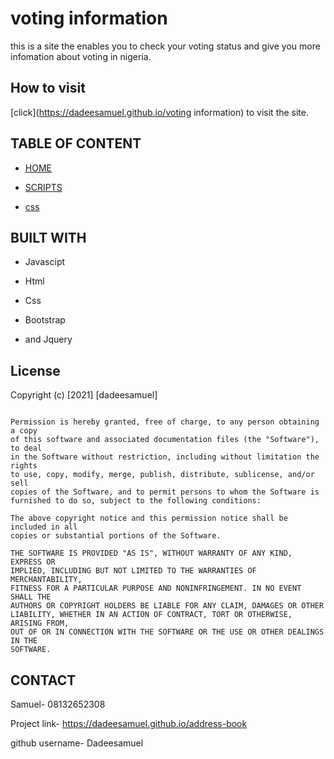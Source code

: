 # voting information

this is a site the enables you to check your voting status and give you more infomation about voting in nigeria.

## How to visit

[click](<https://dadeesamuel.github.io/voting> information) to visit the site.

## TABLE OF CONTENT

* [HOME](index.html)

* [SCRIPTS](scripts.js)

* [css](style.css)

## BUILT WITH

* Javascipt

* Html

* Css

* Bootstrap

* and Jquery

## License

Copyright (c) [2021] [dadeesamuel]

```lincense

Permission is hereby granted, free of charge, to any person obtaining a copy
of this software and associated documentation files (the "Software"), to deal
in the Software without restriction, including without limitation the rights
to use, copy, modify, merge, publish, distribute, sublicense, and/or sell
copies of the Software, and to permit persons to whom the Software is
furnished to do so, subject to the following conditions:

The above copyright notice and this permission notice shall be included in all
copies or substantial portions of the Software.

THE SOFTWARE IS PROVIDED "AS IS", WITHOUT WARRANTY OF ANY KIND, EXPRESS OR
IMPLIED, INCLUDING BUT NOT LIMITED TO THE WARRANTIES OF MERCHANTABILITY,
FITNESS FOR A PARTICULAR PURPOSE AND NONINFRINGEMENT. IN NO EVENT SHALL THE
AUTHORS OR COPYRIGHT HOLDERS BE LIABLE FOR ANY CLAIM, DAMAGES OR OTHER
LIABILITY, WHETHER IN AN ACTION OF CONTRACT, TORT OR OTHERWISE, ARISING FROM,
OUT OF OR IN CONNECTION WITH THE SOFTWARE OR THE USE OR OTHER DEALINGS IN THE
SOFTWARE.
```

## CONTACT

Samuel- 08132652308

Project link- <https://dadeesamuel.github.io/address-book>

github username- Dadeesamuel
